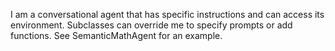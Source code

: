 I am a conversational agent that has specific instructions and can access its environment. Subclasses can override me to specify prompts or add functions. See SemanticMathAgent for an example.